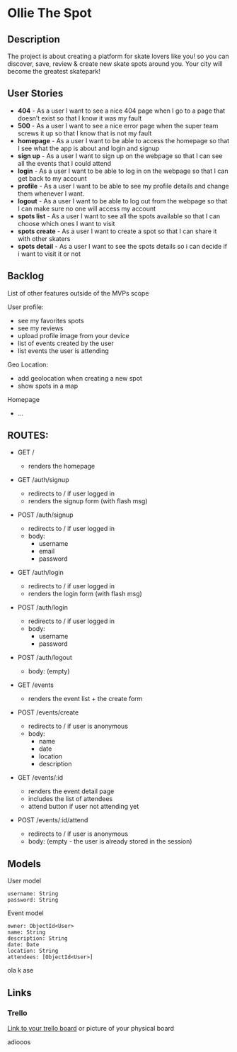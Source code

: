 # Ollie The Spot

## Description

The project is about creating a platform for skate lovers like you! so you can discover, save, review & create new skate spots around you. Your city will become the greatest skatepark!
 
## User Stories

- **404** - As a user I want to see a nice 404 page when I go to a page that doesn’t exist so that I know it was my fault 
- **500** - As a user I want to see a nice error page when the super team screws it up so that I know that is not my fault
- **homepage** - As a user I want to be able to access the homepage so that I see what the app is about and login and signup
- **sign up** - As a user I want to sign up on the webpage so that I can see all the events that I could attend
- **login** - As a user I want to be able to log in on the webpage so that I can get back to my account
- **profile** - As a user I want to be able to see my profile details and change them whenever I want.
- **logout** - As a user I want to be able to log out from the webpage so that I can make sure no one will access my account
- **spots list** - As a user I want to see all the spots available so that I can choose which ones I want to visit
- **spots create** - As a user I want to create a spot so that I can share it with other skaters
- **spots detail** - As a user I want to see the spots details so i can decide if i want to visit it or not

## Backlog

List of other features outside of the MVPs scope

User profile:
- see my favorites spots
- see my reviews
- upload profile image from your device
- list of events created by the user
- list events the user is attending

Geo Location:
- add geolocation when creating a new spot 
- show spots in a map

Homepage
- ...


## ROUTES:

- GET / 
  - renders the homepage
- GET /auth/signup
  - redirects to / if user logged in
  - renders the signup form (with flash msg)
- POST /auth/signup
  - redirects to / if user logged in
  - body:
    - username
    - email
    - password
- GET /auth/login
  - redirects to / if user logged in
  - renders the login form (with flash msg)
- POST /auth/login
  - redirects to / if user logged in
  - body:
    - username
    - password
- POST /auth/logout
  - body: (empty)

- GET /events
  - renders the event list + the create form
- POST /events/create 
  - redirects to / if user is anonymous
  - body: 
    - name
    - date
    - location
    - description
- GET /events/:id
  - renders the event detail page
  - includes the list of attendees
  - attend button if user not attending yet
- POST /events/:id/attend 
  - redirects to / if user is anonymous
  - body: (empty - the user is already stored in the session)


## Models

User model
 
```
username: String
password: String
```

Event model

```
owner: ObjectId<User>
name: String
description: String
date: Date
location: String
attendees: [ObjectId<User>]
``` 

ola k ase 

## Links

### Trello

[Link to your trello board](https://trello.com) or picture of your physical board


adiooos